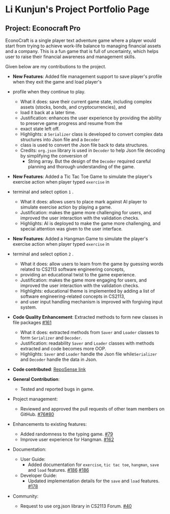 # Li Kunjun's Project Portfolio Page

## Project: Econocraft Pro

EconoCraft is a single player text adventure game where a player would start from trying to achieve work-life 
balance to managing financial assets and a company. This is a fun game that is full of uncertainty, which helps user 
to raise their financial awareness and management skills.

Given below are my contributions to the project.

* **New Features**: Added file management support to save player's profile when they exit the game and load player's
* profile when they continue to play.
  * What it does: save their current game state, including complex assets (stocks, bonds, and cryptocurrencies), and 
  * load it back at a later time. 
  * Justification: enhances the user experience by providing the ability to preserve game progress and resume from the 
  * exact state left off.
  * Highlights: a `Serializer` class is developed to convert complex data structures into Json file and a `Decoder` 
  * class is used to convert the Json file back to data structures.
  * Credits: `org.json` library is used in `Decoder` to help Json file decoding by simplifying the conversion of 
    * String array. But the design of the `Decoder` required careful planning and thorough understanding of the game.
* **New Features**: Added a Tic Tac Toe Game to simulate the player's exercise action when player typed `exercise` in 
* terminal and select option `1` .
  * What it does: allows users to place mark against AI player to simulate exercise action by playing a game.
  * Justification: makes the game more challenging for users, and improved the user interaction with the validation checks.
  * Highlights: AI is deployed to make the game more challenging, and special attention was given to the user interface.  
* **New Features**: Added a Hangman Game to simulate the player's exercise action when player typed `exercise` in
* terminal and select option `2` .
  * What it does: allow users to learn from the game by guessing words related to CS2113 software engineering concepts, 
  * providing an educational twist to the game experience.
  * Justification: makes the game more engaging for users, and improved the user interaction with the validation checks.
  * Highlights: educational theme is implemented by adding a list of software engineering-related concepts in CS2113,
  * and user input handling mechanism is improved with forgiving input system.

* **Code Quality Enhancement**: Extracted methods to form new classes in file packages  [#161](https://github.com/AY2324S2-CS2113-T11-4/tp/pull/161)
  * What it does: extracted methods from `Saver` and `Loader` classes to form `Serializer` and `Decoder`.
  * Justification: readability `Saver` and `Loader` classes with methods extracted and code becomes more OOP.
  * Highlights: `Saver` and `Loader` handle the Json file while`Serializer` and `Decoder` handle the data in Json.

* **Code contributed**: [RepoSense link](https://nus-cs2113-ay2324s2.github.io/tp-dashboard/?search=stargazerx0&breakdown=true&sort=groupTitle%20dsc&sortWithin=title&since=2024-02-23&timeframe=commit&mergegroup=&groupSelect=groupByRepos&checkedFileTypes=docs~functional-code~test-code~other)

* **General Contribution**:
  * Tested and reported bugs in game.

* Project management:
  * Reviewed and approved the pull requests of other team members on GitHub. [#76](https://github.com/AY2324S2-CS2113-T11-4/tp/pull/76)[#80](https://github.com/AY2324S2-CS2113-T11-4/tp/pull/80)

* Enhancements to existing features:
  * Added randomness to the typing game. [#79](https://github.com/AY2324S2-CS2113-T11-4/tp/pull/79)
  * Improve user experience for Hangman. [#162 ](https://github.com/AY2324S2-CS2113-T11-4/tp/pull/162)

* Documentation:
  * User Guide:
    * Added documentation for `exercise`, `tic tac toe`, `hangman`, `save` and `load` features. [#186](https://github.com/AY2324S2-CS2113-T11-4/tp/pull/186) [#186](https://github.com/AY2324S2-CS2113-T11-4/tp/pull/186)
  * Developer Guide:
    * Updated implementation details for the `save` and `load` features. [#178](https://github.com/AY2324S2-CS2113-T11-4/tp/pull/178)

* Community:
  * Request to use org.json library in CS2113 Forum. [#40](https://github.com/nus-cs2113-AY2324S2/forum/issues/40)